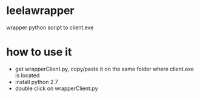 # leelawrapper
wrapper python script to client.exe

# how to use it
* get wrapperClient.py, copy/paste it on the same folder where client.exe is located
* install python 2.7
* double click on wrapperClient.py
